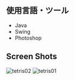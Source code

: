 ## 使用言語・ツール  
  * Java
  * Swing
  * Photoshop

## Screen Shots  
![tetris02](https://user-images.githubusercontent.com/45314029/48977072-6dc38d80-f0d6-11e8-978d-4b6ec15701da.png)
![tetris01](https://user-images.githubusercontent.com/45314029/48977073-6e5c2400-f0d6-11e8-9ea7-5e71f2c96b6f.png)

